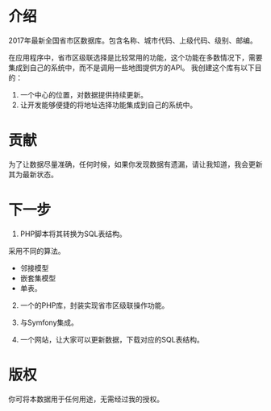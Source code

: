 # 介绍

2017年最新全国省市区数据库。包含名称、城市代码、上级代码、级别、邮编。 

在应用程序中，省市区级联选择是比较常用的功能，这个功能在多数情况下，需要集成到自己的系统中，而不是调用一些地图提供方的API。 我创建这个库有以下目的：

1. 一个中心的位置，对数据提供持续更新。
2. 让开发能够便捷的将地址选择功能集成到自己的系统中。

# 贡献

为了让数据尽量准确，任何时候，如果你发现数据有遗漏，请让我知道，我会更新其为最新状态。

# 下一步

1. PHP脚本将其转换为SQL表结构。

采用不同的算法。 

* 邻接模型 
* 嵌套集模型
* 单表。 

2. 一个的PHP库，封装实现省市区级联操作功能。

3. 与Symfony集成。 

4. 一个网站，让大家可以更新数据，下载对应的SQL表结构。

# 版权

你可将本数据用于任何用途，无需经过我的授权。 
